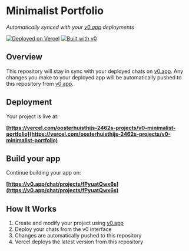 # Minimalist Portfolio

*Automatically synced with your [v0.app](https://v0.app) deployments*

[![Deployed on Vercel](https://img.shields.io/badge/Deployed%20on-Vercel-black?style=for-the-badge&logo=vercel)](https://vercel.com/oosterhuisthijs-2462s-projects/v0-minimalist-portfolio)
[![Built with v0](https://img.shields.io/badge/Built%20with-v0.app-black?style=for-the-badge)](https://v0.app/chat/projects/fPyuatQwx6s)

## Overview

This repository will stay in sync with your deployed chats on [v0.app](https://v0.app).
Any changes you make to your deployed app will be automatically pushed to this repository from [v0.app](https://v0.app).

## Deployment

Your project is live at:

**[https://vercel.com/oosterhuisthijs-2462s-projects/v0-minimalist-portfolio](https://vercel.com/oosterhuisthijs-2462s-projects/v0-minimalist-portfolio)**

## Build your app

Continue building your app on:

**[https://v0.app/chat/projects/fPyuatQwx6s](https://v0.app/chat/projects/fPyuatQwx6s)**

## How It Works

1. Create and modify your project using [v0.app](https://v0.app)
2. Deploy your chats from the v0 interface
3. Changes are automatically pushed to this repository
4. Vercel deploys the latest version from this repository